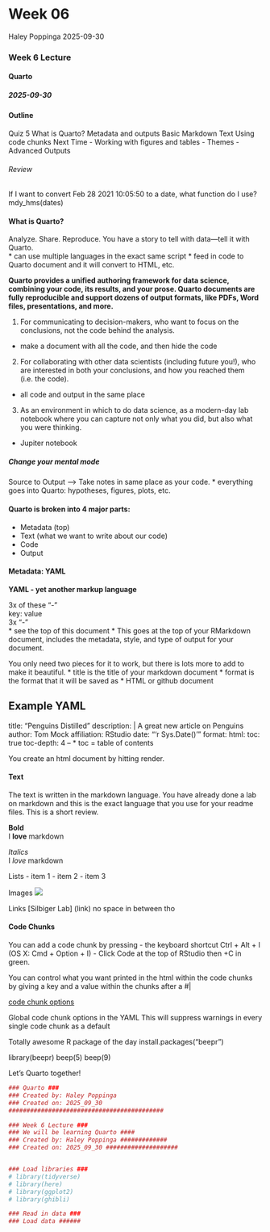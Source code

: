 Week 06
================
Haley Poppinga
2025-09-30

### Week 6 Lecture

#### Quarto

##### 2025-09-30

#### Outline

Quiz 5 What is Quarto? Metadata and outputs Basic Markdown Text Using
code chunks Next Time - Working with figures and tables - Themes -
Advanced Outputs

###### Review

If I want to convert Feb 28 2021 10:05:50 to a date, what function do I
use?  
mdy_hms(dates)

#### What is Quarto?

Analyze. Share. Reproduce. You have a story to tell with data—tell it
with Quarto.  
\* can use multiple languages in the exact same script \* feed in code
to Quarto document and it will convert to HTML, etc.

**Quarto provides a unified authoring framework for data science,
combining your code, its results, and your prose. Quarto documents are
fully reproducible and support dozens of output formats, like PDFs, Word
files, presentations, and more.**

1)  For communicating to decision-makers, who want to focus on the
    conclusions, not the code behind the analysis.  

- make a document with all the code, and then hide the code

2)  For collaborating with other data scientists (including future
    you!), who are interested in both your conclusions, and how you
    reached them (i.e. the code).

- all code and output in the same place

3)  As an environment in which to do data science, as a modern-day lab
    notebook where you can capture not only what you did, but also what
    you were thinking.  

- Jupiter notebook

##### Change your mental mode

Source to Output –\> Take notes in same place as your code. \*
everything goes into Quarto: hypotheses, figures, plots, etc.

#### Quarto is broken into 4 major parts:

- Metadata (top)
- Text (what we want to write about our code)
- Code
- Output

#### Metadata: YAML

**YAML - yet another markup language**

3x of these “-”  
key: value  
3x “-”  
\* see the top of this document \* This goes at the top of your
RMarkdown document, includes the metadata, style, and type of output for
your document.

You only need two pieces for it to work, but there is lots more to add
to make it beautiful. \* title is the title of your markdown document \*
format is the format that it will be saved as \* HTML or github document

## Example YAML

title: “Penguins Distilled” description: \| A great new article on
Penguins author: Tom Mock affiliation: RStudio date: “‘r Sys.Date()’”
format: html: toc: true toc-depth: 4 – \* toc = table of contents

You create an html document by hitting render.

#### Text

The text is written in the markdown language. You have already done a
lab on markdown and this is the exact language that you use for your
readme files. This is a short review.

**Bold**  
I **love** markdown

*Italics*  
I *love* markdown

Lists - item 1 - item 2 - item 3

Images ![](image%20link)

Links \[Silbiger Lab\] (link) no space in between tho

#### Code Chunks

You can add a code chunk by pressing - the keyboard shortcut Ctrl +
Alt + I (OS X: Cmd + Option + I) - Click Code at the top of RStudio then
+C in green.

You can control what you want printed in the html within the code chunks
by giving a key and a value within the chunks after a \#\|

[code chunk
options](https://quarto.org/docs/reference/cells/cells-knitr.html)

Global code chunk options in the YAML This will suppress warnings in
every single code chunk as a default

Totally awesome R package of the day install.packages(“beepr”)

library(beepr) beep(5) beep(9)

Let’s Quarto together!

``` r
### Quarto ###
### Created by: Haley Poppinga
### Created on: 2025_09_30
###########################################

### Week 6 Lecture ###
### We will be learning Quarto ####
### Created by: Haley Poppinga #############
### Created on: 2025_09_30 ####################


### Load libraries ###
# library(tidyverse)
# library(here)
# library(ggplot2)
# library(ghibli) 

### Read in data ###
### Load data ######
```
